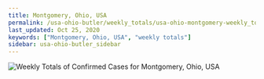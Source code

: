 ```yaml
---
title: Montgomery, Ohio, USA
permalink: /usa-ohio-butler/weekly_totals/usa-ohio-montgomery-weekly_totals.html
last_updated: Oct 25, 2020
keywords: ["Montgomery, Ohio, USA", "weekly totals"]
sidebar: usa-ohio-butler_sidebar
---
```


![Weekly Totals of Confirmed Cases for Montgomery, Ohio, USA](/covid_tracker/images/graphs/usa-ohio-montgomery-weekly_totals_graph.png)
